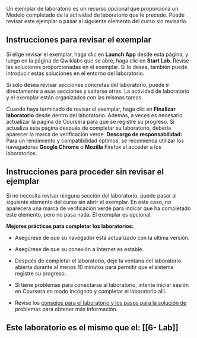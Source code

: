 
Un ejemplar de laboratorio es un recurso opcional que proporciona un Modelo completado de la actividad de laboratorio que le precede. Puede revisar este ejemplar o pasar al siguiente elemento del curso sin revisarlo.

## Instrucciones para revisar el exemplar

Si elige revisar el exemplar, haga clic en **Launch App** desde esta página, y luego en la página de Qwiklabs que se abre, haga clic en **Start Lab**. Revise las soluciones proporcionadas en el exemplar. Si lo desea, también puede introducir estas soluciones en el entorno del laboratorio.

Si sólo desea revisar secciones concretas del laboratorio, puede ir directamente a esas secciones y saltarse otras. La actividad de laboratorio y el exemplar están organizados con las mismas tareas.

Cuando haya terminado de revisar el exemplar, haga clic en **Finalizar laboratorio** desde dentro del laboratorio. Además, a veces es necesario actualizar la página de Coursera para que se registre su progreso. Si actualiza esta página después de completar su laboratorio, debería aparecer la marca de verificación verde. **Descargo de responsabilidad:** Para un rendimiento y compatibilidad óptimos, se recomienda utilizar los navegadores **Google Chrome** o **Mozilla** Firefox al acceder a los laboratorios.

## Instrucciones para proceder sin revisar el ejemplar

Si no necesita revisar ninguna sección del laboratorio, puede pasar al siguiente elemento del curso sin abrir el exemplar. En este caso, _no_ aparecerá una marca de verificación verde para indicar que ha completado este elemento, pero no pasa nada. El exemplar es opcional.

**Mejores prácticas para completar los laboratorios:**

- Asegúrese de que su navegador está actualizado con la última versión.
    
- Asegúrese de que su conexión a Internet es estable.
    
- Después de completar el laboratorio, deje la ventana del laboratorio abierta durante al menos 10 minutos para permitir que el sistema registre su progreso.
    
- Si tiene problemas para conectarse al laboratorio, intente iniciar sesión en Coursera en modo Incógnito y completar el laboratorio allí.
    
- Revise los [consejos para el laboratorio y los pasos para la solución de](https://www.coursera.org/learn/linux-and-sql/supplement/fRHpj/lab-tips-and-troubleshooting-steps "reading on lab tips and troubleshooting steps") problemas para obtener más información.

## **Este laboratorio es el mismo que el:** [[6- Lab]]

